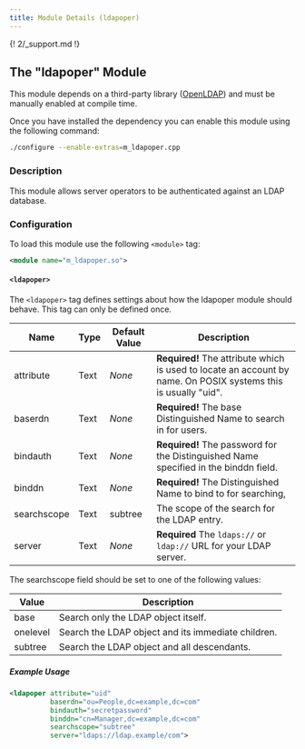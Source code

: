 ```yaml
---
title: Module Details (ldapoper)
---
```


{! 2/_support.md !}

## The "ldapoper" Module

<div class="alert alert-info" role="alert" markdown="1">

This module depends on a third-party library ([OpenLDAP](https://www.openldap.org)) and must be manually enabled at compile time.

Once you have installed the dependency you can enable this module using the following command:

```sh
./configure --enable-extras=m_ldapoper.cpp
```

</div>

### Description

This module allows server operators to be authenticated against an LDAP database.

### Configuration

To load this module use the following `<module>` tag:

```xml
<module name="m_ldapoper.so">
```

#### `<ldapoper>`

The `<ldapoper>` tag defines settings about how the ldapoper module should behave. This tag can only be defined once.

Name         | Type    | Default Value | Description
------------ | ------- | ------------- | -----------
attribute    | Text    | *None*        | **Required!** The attribute which is used to locate an account by name. On POSIX systems this is usually "uid".
baserdn      | Text    | *None*        | **Required!** The base Distinguished Name to search in for users.
bindauth     | Text    | *None*        | **Required!** The password for the Distinguished Name specified in the binddn field.
binddn       | Text    | *None*        | **Required!** The Distinguished Name to bind to for searching,
searchscope  | Text    | subtree       | The scope of the search for the LDAP entry.
server       | Text    | *None*        | **Required** The `ldaps://` or `ldap://` URL for your LDAP server.

The searchscope field should be set to one of the following values:

Value    | Description
-------- | -----------
base     | Search only the LDAP object itself.
onelevel | Search the LDAP object and its immediate children.
subtree  | Search the LDAP object and all descendants.

##### Example Usage

```xml
<ldapoper attribute="uid"
          baserdn="ou=People,dc=example,dc=com"
          bindauth="secretpassword"
          binddn="cn=Manager,dc=example,dc=com"
          searchscope="subtree"
          server="ldaps://ldap.example/com">
```
